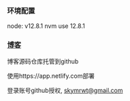 ### 环境配置

node: v12.8.1
nvm use 12.8.1

### [博客](https://mrqinghe.netlify.app/)

博客源码仓库托管到github

使用https://app.netlify.com部署

登录账号github授权, skymrwt@gmail.com